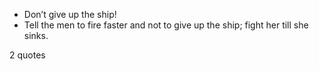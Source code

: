  - Don’t give up the ship!
 - Tell the men to fire faster and not to give up the ship; fight her till she sinks.

2 quotes